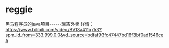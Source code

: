 # reggie
黑马程序员的java项目------瑞吉外卖
详情：https://www.bilibili.com/video/BV13a411q753?spm_id_from=333.999.0.0&vd_source=bdfaf93fc47447bd16f3bf0ad1546cea
